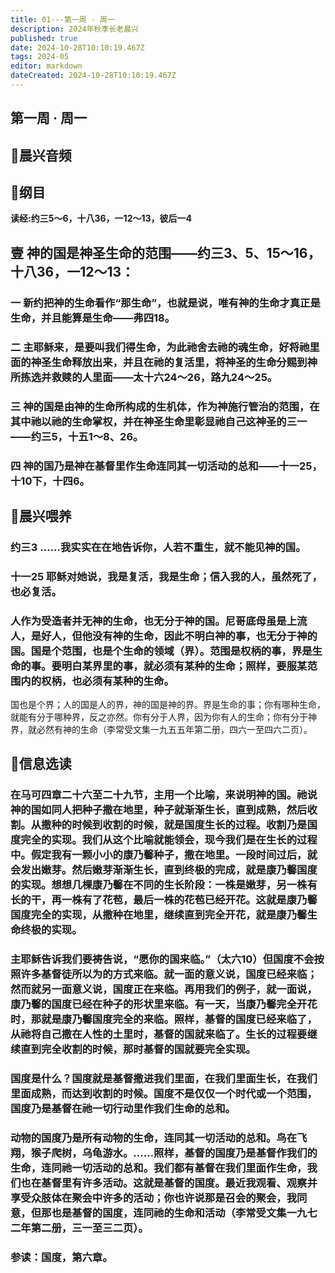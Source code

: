 ```yaml
---
title: 01---第一周 · 周一
description: 2024年秋季长老晨兴
published: true
date: 2024-10-28T10:10:19.467Z
tags: 2024-05
editor: markdown
dateCreated: 2024-10-28T10:10:19.467Z
---
```


## 第一周 · 周一

## 🎵晨兴音频

## 📖纲目

**读经:约三5～6，十八36，一12～13，彼后一4**

## 壹   神的国是神圣生命的范围——约三3、5、15～16，十八36，一12～13：

### 一   新约把神的生命看作“那生命”，也就是说，唯有神的生命才真正是生命，并且能算是生命——弗四18。

### 二   主耶稣来，是要叫我们得生命，为此祂舍去祂的魂生命，好将祂里面的神圣生命释放出来，并且在祂的复活里，将神圣的生命分赐到神所拣选并救赎的人里面——太十六24～26，路九24～25。

### 三   神的国是由神的生命所构成的生机体，作为神施行管治的范围，在其中祂以祂的生命掌权，并在神圣生命里彰显祂自己这神圣的三一——约三5，十五1～8、26。

### 四   神的国乃是神在基督里作生命连同其一切活动的总和——十一25，十10下，十四6。

## 📖晨兴喂养

### 约三3    ……我实实在在地告诉你，人若不重生，就不能见神的国。

### 十一25    耶稣对她说，我是复活，我是生命；信入我的人，虽然死了，也必复活。

### 人作为受造者并无神的生命，也无分于神的国。尼哥底母虽是上流人，是好人，但他没有神的生命，因此不明白神的事，也无分于神的国。国是个范围，也是个生命的领域（界）。范围是权柄的事，界是生命的事。要明白某界里的事，就必须有某种的生命；照样，要服某范围内的权柄，也必须有某种的生命。
国也是个界；人的国是人的界，神的国是神的界。界是生命的事；你有哪种生命，就能有分于哪种界，反之亦然。你有分于人界，因为你有人的生命；你有分于神界，就必然有神的生命（李常受文集一九五五年第二册，四六一至四六二页）。

## 📖信息选读

### 在马可四章二十六至二十九节，主用一个比喻，来说明神的国。祂说神的国如同人把种子撒在地里，种子就渐渐生长，直到成熟，然后收割。从撒种的时候到收割的时候，就是国度生长的过程。收割乃是国度完全的实现。我们从这个比喻就能领会，现今我们是在生长的过程中。假定我有一颗小小的康乃馨种子，撒在地里。一段时间过后，就会发出嫩芽。然后嫩芽渐渐生长，直到终极的完成，就是康乃馨国度的实现。想想几棵康乃馨在不同的生长阶段：一株是嫩芽，另一株有长的干，再一株有了花苞，最后一株的花苞已经开花。这就是康乃馨国度完全的实现，从撒种在地里，继续直到完全开花，就是康乃馨生命终极的实现。

### 主耶稣告诉我们要祷告说，“愿你的国来临。”（太六10）但国度不会按照许多基督徒所以为的方式来临。就一面的意义说，国度已经来临；然而就另一面意义说，国度正在来临。再用我们的例子，就一面说，康乃馨的国度已经在种子的形状里来临。有一天，当康乃馨完全开花时，那就是康乃馨国度完全的来临。照样，基督的国度已经来临了，从祂将自己撒在人性的土里时，基督的国就来临了。生长的过程要继续直到完全收割的时候，那时基督的国就要完全实现。

### 国度是什么？国度就是基督撒进我们里面，在我们里面生长，在我们里面成熟，而达到收割的时候。国度不是仅仅一个时代或一个范围，国度乃是基督在祂一切行动里作我们生命的总和。

### 动物的国度乃是所有动物的生命，连同其一切活动的总和。鸟在飞翔，猴子爬树，乌龟游水。……照样，基督的国度乃是基督作我们的生命，连同祂一切活动的总和。我们都有基督在我们里面作生命，我们也在基督里有许多活动。这就是基督的国度。最近我观看、观察并享受众肢体在聚会中许多的活动；你也许说那是召会的聚会，我同意，但那也是基督的国度，连同祂的生命和活动（李常受文集一九七二年第二册，三一至三二页）。

### 参读：国度，第六章。